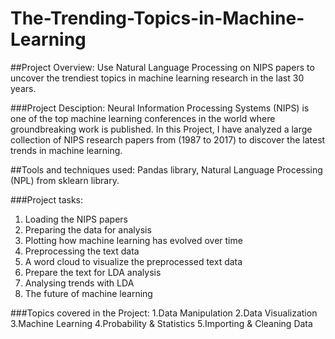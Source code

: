 # The-Trending-Topics-in-Machine-Learning

##Project Overview: Use Natural Language Processing on NIPS papers to uncover the trendiest topics in machine learning research in the last 30 years.

###Project Desciption: Neural Information Processing Systems (NIPS) is one of the top machine learning conferences in the world where groundbreaking work is published. In this Project, I have analyzed a large collection of NIPS research papers from (1987 to 2017) to discover the latest trends in machine learning.

##Tools and techniques used: Pandas library, Natural Language Processing (NPL) from sklearn library. 

###Project tasks:
  1. Loading the NIPS papers
  2. Preparing the data for analysis
  3. Plotting how machine learning has evolved over time
  4. Preprocessing the text data
  5. A word cloud to visualize the preprocessed text data
  6. Prepare the text for LDA analysis
  7. Analysing trends with LDA
  8. The future of machine learning

###Topics covered in the Project:
  1.Data Manipulation
  2.Data Visualization
  3.Machine Learning
  4.Probability & Statistics
  5.Importing & Cleaning Data
